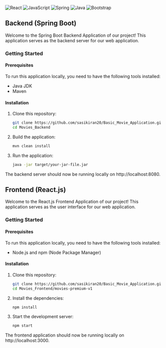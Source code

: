 ![React](https://img.shields.io/badge/react-%2320232a.svg?style=for-the-badge&logo=react&logoColor=%2361DAFB)
![JavaScript](https://img.shields.io/badge/javascript-%23323330.svg?style=for-the-badge&logo=javascript&logoColor=%23F7DF1E)
![Spring](https://img.shields.io/badge/spring-%236DB33F.svg?style=for-the-badge&logo=spring&logoColor=white)
![Java](https://img.shields.io/badge/Java-ED8B00?style=for-the-badge&logo=openjdk&logoColor=white)
![Bootstrap](https://img.shields.io/badge/Bootstrap-563D7C?style=for-the-badge&logo=bootstrap&logoColor=white)


## Backend (Spring Boot)

Welcome to the Spring Boot Backend Application of our project! This application serves as the backend server for our web application.

### Getting Started

#### Prerequisites

To run this application locally, you need to have the following tools installed:

- Java JDK
- Maven

#### Installation

1. Clone this repository:

   ```sh
   git clone https://github.com/sasikiran20/Basic_Movie_Application.git
   cd Movies_Backend
   ```

2. Build the application:

   ```sh
   mvn clean install
   ```

3. Run the application:

   ```sh
   java -jar target/your-jar-file.jar
   ```

The backend server should now be running locally on http://localhost:8080.

## Frontend (React.js)

Welcome to the React.js Frontend Application of our project! This application serves as the user interface for our web application.

### Getting Started

#### Prerequisites

To run this application locally, you need to have the following tools installed:

  - Node.js and npm (Node Package Manager)

#### Installation

1. Clone this repository:

   ```sh
   git clone https://github.com/sasikiran20/Basic_Movie_Application.git
   cd Movies_Frontend/movies-premium-v1
   ```

2. Install the dependencies:

   ```sh
   npm install
   ```

3. Start the development server:

   ```sh
   npm start
   ```

The frontend application should now be running locally on http://localhost:3000.
